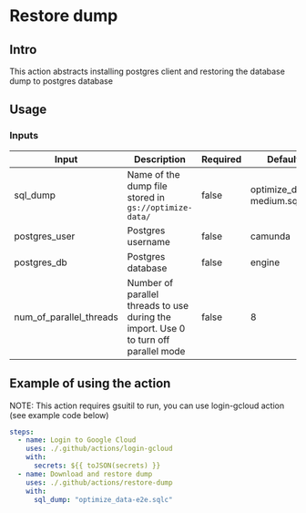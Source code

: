 # Restore dump

## Intro

This action abstracts installing postgres client and restoring the database dump to postgres database

## Usage

### Inputs

|          Input          |                                     Description                                      | Required |          Default          |
|-------------------------|--------------------------------------------------------------------------------------|----------|---------------------------|
| sql_dump                | Name of the dump file stored in `gs://optimize-data/`                                | false    | optimize_data-medium.sqlc |
| postgres_user           | Postgres username                                                                    | false    | camunda                   |
| postgres_db             | Postgres database                                                                    | false    | engine                    |
| num_of_parallel_threads | Number of parallel threads to use during the import. Use 0 to turn off parallel mode | false    | 8                         |

## Example of using the action

NOTE: This action requires gsuitil to run, you can use login-gcloud action (see example code below)

```yaml
steps:
  - name: Login to Google Cloud
    uses: ./.github/actions/login-gcloud
    with:
      secrets: ${{ toJSON(secrets) }}
  - name: Download and restore dump
    uses: ./.github/actions/restore-dump
    with:
      sql_dump: "optimize_data-e2e.sqlc"
```

